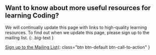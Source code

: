 ## Want to know about more useful resources for learning Coding?

We will continually update this page with links to high-quality learning resources. To find out when we update this page, please sign up to the mailing list.
{: .big-text }

[Sign up to the Mailing List](https://goo.gl/forms/uhFt9j740ELhKKxK2){: class="btn btn-default btn-call-to-action" }

